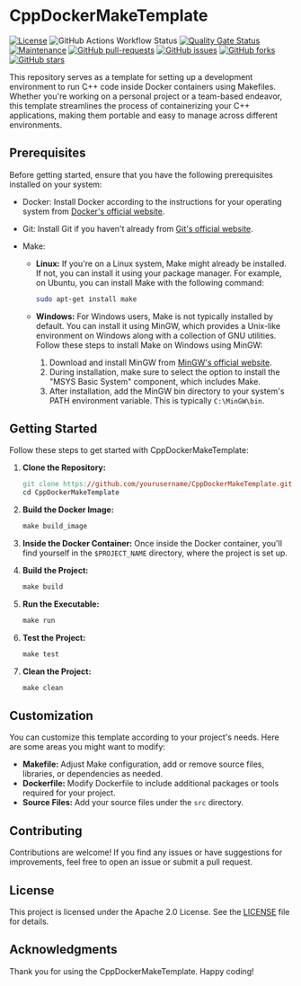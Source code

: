 # CppDockerMakeTemplate

[![License](https://img.shields.io/badge/License-Apache_2.0-blue.svg)](https://img.shields.io/github/license/gvatsal60/CppDockerMakeTemplate)
![GitHub Actions Workflow Status](https://img.shields.io/github/actions/workflow/status/gvatsal60/CppDockerMakeTemplate/build.yml)
[![Quality Gate Status](https://sonarcloud.io/api/project_badges/measure?project=gvatsal60_CppDockerMakeTemplate&metric=alert_status)](https://sonarcloud.io/summary/new_code?id=gvatsal60_CppDockerMakeTemplate)
[![Maintenance](https://img.shields.io/badge/Maintained%3F-Yes-green.svg)](https://GitHub.com/gvatsal60/CppDockerMakeTemplate/graphs/commit-activity)
[![GitHub pull-requests](https://img.shields.io/github/issues-pr/gvatsal60/CppDockerMakeTemplate.svg)](https://GitHub.com/gvatsal60/CppDockerMakeTemplate/pull/)
[![GitHub issues](https://img.shields.io/github/issues/gvatsal60/CppDockerMakeTemplate.svg)](https://GitHub.com/gvatsal60/CppDockerMakeTemplate/issues/)
[![GitHub forks](https://img.shields.io/github/forks/gvatsal60/CppDockerMakeTemplate.svg)](https://GitHub.com/gvatsal60/CppDockerMakeTemplate/network/)
[![GitHub stars](https://img.shields.io/github/stars/gvatsal60/CppDockerMakeTemplate.svg)](https://GitHub.com/gvatsal60/CppDockerMakeTemplate/stargazers)

This repository serves as a template for setting up a development environment to run C++ code inside Docker containers using Makefiles. Whether you're working on a personal project or a team-based endeavor, this template streamlines the process of containerizing your C++ applications, making them portable and easy to manage across different environments.

## Prerequisites

Before getting started, ensure that you have the following prerequisites installed on your system:

- Docker: Install Docker according to the instructions for your operating system from [Docker's official website](https://www.docker.com/get-started).
- Git: Install Git if you haven't already from [Git's official website](https://git-scm.com/downloads).
- Make:

  - **Linux:** If you're on a Linux system, Make might already be installed. If not, you can install it using your package manager. For example, on Ubuntu, you can install Make with the following command:

    ```sh
    sudo apt-get install make
    ```

  - **Windows:** For Windows users, Make is not typically installed by default. You can install it using MinGW, which provides a Unix-like environment on Windows along with a collection of GNU utilities. Follow these steps to install Make on Windows using MinGW:
    1. Download and install MinGW from [MinGW's official website](http://www.mingw.org/).
    2. During installation, make sure to select the option to install the "MSYS Basic System" component, which includes Make.
    3. After installation, add the MinGW bin directory to your system's PATH environment variable. This is typically `C:\MinGW\bin`.

## Getting Started

Follow these steps to get started with CppDockerMakeTemplate:

1. **Clone the Repository:**

   ```Makefile
   git clone https://github.com/yourusername/CppDockerMakeTemplate.git
   cd CppDockerMakeTemplate
   ```

2. **Build the Docker Image:**

   ```Makefile
   make build_image
   ```

3. **Inside the Docker Container:**
   Once inside the Docker container, you'll find yourself in the `$PROJECT_NAME` directory, where the project is set up.

4. **Build the Project:**

   ```Makefile
   make build
   ```

5. **Run the Executable:**

   ```Makefile
   make run
   ```

6. **Test the Project:**

   ```Makefile
   make test
   ```

7. **Clean the Project:**

   ```Makefile
   make clean
   ```

## Customization

You can customize this template according to your project's needs. Here are some areas you might want to modify:

- **Makefile:** Adjust Make configuration, add or remove source files, libraries, or dependencies as needed.
- **Dockerfile:** Modify Dockerfile to include additional packages or tools required for your project.
- **Source Files:** Add your source files under the `src` directory.

## Contributing

Contributions are welcome! If you find any issues or have suggestions for improvements, feel free to open an issue or submit a pull request.

## License

This project is licensed under the Apache 2.0 License. See the [LICENSE](https://www.apache.org/licenses/LICENSE-2.0) file for details.

## Acknowledgments

Thank you for using the CppDockerMakeTemplate. Happy coding!
